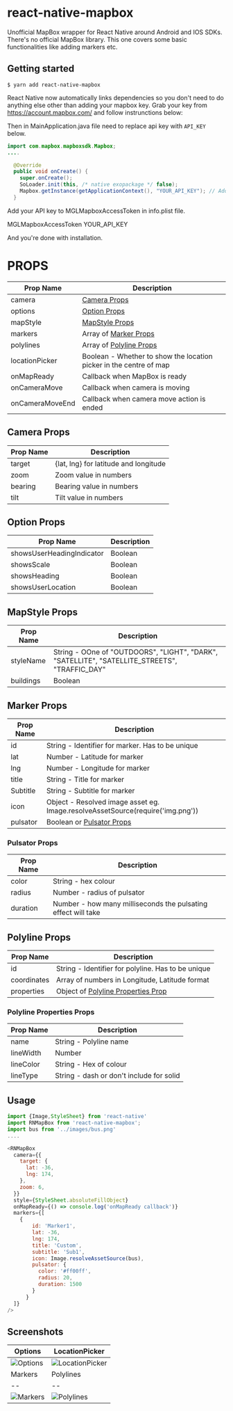 # react-native-mapbox

Unofficial MapBox wrapper for React Native around Android and IOS SDKs. There's no official MapBox library. This one covers some basic functionalities like adding markers etc.

## Getting started

`$ yarn add react-native-mapbox`

React Native now automatically links dependencies so you don't need to do anything else other than adding your mapbox key. Grab your key from https://account.mapbox.com/ and follow instrunctions below:

Then in MainApplication.java file need to replace api key with `API_KEY` below.

```java
import com.mapbox.mapboxsdk.Mapbox;
....

  @Override
  public void onCreate() {
    super.onCreate();
    SoLoader.init(this, /* native exopackage */ false);
    Mapbox.getInstance(getApplicationContext(), "YOUR_API_KEY"); // Add this line
  }

```

Add your API key to MGLMapboxAccessToken in info.plist file.

<key>MGLMapboxAccessToken</key>
<string>YOUR_API_KEY</string>

And you're done with installation.

# PROPS

|Prop Name|Description|
|---------|-----------|
|camera|[Camera Props](#camera-props)|
|options|[Option Props](#option-props)|
|mapStyle|[MapStyle Props](#mapstyle-props)|
|markers|Array of [Marker Props](#marker-props)|
|polylines|Array of [Polyline Props](#polyline-props)|
|locationPicker|Boolean - Whether to show the location picker in the centre of map|
|onMapReady|Callback when MapBox is ready|
|onCameraMove|Callback when camera is moving|
|onCameraMoveEnd|Callback when camera move action is ended|


## Camera Props
|Prop Name|Description|
|---------|-----------|
|target|{lat, lng} for latitude and longitude|
|zoom|Zoom value in numbers|
|bearing|Bearing value in numbers|
|tilt|Tilt value in numbers|

## Option Props
|Prop Name|Description|
|---------|-----------|
|showsUserHeadingIndicator|Boolean|
|showsScale|Boolean|
|showsHeading|Boolean|
|showsUserLocation|Boolean| 

## MapStyle Props
|Prop Name|Description|
|---------|-----------|
|styleName|String - OOne of "OUTDOORS", "LIGHT", "DARK", "SATELLITE", "SATELLITE_STREETS", "TRAFFIC_DAY" |
|buildings|Boolean|

## Marker Props
|Prop Name|Description|
|---------|-----------|
|id|String - Identifier for marker. Has to be unique|
|lat|Number - Latitude for marker|
|lng|Number - Longitude for marker|
|title|String - Title for marker|
|Subtitle|String - Subtitle for marker|
|icon|Object - Resolved image asset eg. Image.resolveAssetSource(require('img.png'))|
|pulsator|Boolean or [Pulsator Props](#pulsator-props)|

### Pulsator Props
|Prop Name|Description|
|---------|-----------|
|color|String - hex colour|
|radius|Number - radius of pulsator|
|duration|Number - how many milliseconds the pulsating effect will take|

## Polyline Props
|Prop Name|Description|
|---------|-----------|
|id|String - Identifier for polyline. Has to be unique|
|coordinates|Array of numbers in Longitude, Latitude format|
|properties|Object of [Polyline Properties Prop](#polyline-properties-props)|

### Polyline Properties Props
|Prop Name|Description|
|---------|-----------|
|name|String - Polyline name|
|lineWidth|Number|
|lineColor|String - Hex of colour|
|lineType|String - dash or don't include for solid|

## Usage
```javascript
import {Image,StyleSheet} from 'react-native'
import RNMapBox from 'react-native-mapbox';
import bus from '../images/bus.png'
....

<RNMapBox
  camera={{
    target: {
      lat: -36,
      lng: 174,
    },
    zoom: 6,
  }}
  style={StyleSheet.absoluteFillObject}
  onMapReady={() => console.log('onMapReady callback')}
  markers={[
    {
        id: 'Marker1',
        lat: -36,
        lng: 174,
        title: 'Custom',
        subtitle: 'Sub1',
        icon: Image.resolveAssetSource(bus),
        pulsator: {
          color: '#ff00ff',
          radius: 20,
          duration: 1500
        }
      }
  ]}
/>
```

## Screenshots

|Options|LocationPicker|
|--|--|
|![Options](https://raw.githubusercontent.com/aliustaoglu/react-native-mapbox/master/RNMapBoxExample/screenshots/Options.gif)|![LocationPicker](https://raw.githubusercontent.com/aliustaoglu/react-native-mapbox/master/RNMapBoxExample/screenshots/LocationPicker.png)|
|Markers|Polylines|
|--|--|
|![Markers](https://raw.githubusercontent.com/aliustaoglu/react-native-mapbox/master/RNMapBoxExample/screenshots/Markers.gif)|![Polylines](https://raw.githubusercontent.com/aliustaoglu/react-native-mapbox/master/RNMapBoxExample/screenshots/Polylines.png)|
